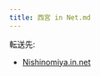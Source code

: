 ```yaml
---
title: 西宮 in Net.md
---
```

<div>

転送先:

-   [Nishinomiya.in.net](/Nishinomiya.in.net "Nishinomiya.in.net")

</div>

<div>

</div>
